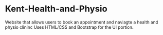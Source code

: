 # Kent-Health-and-Physio
Website that allows users to book an appointment and naviagte a health and physio clininc
Uses HTML/CSS and Bootstrap for the UI portion.

